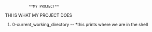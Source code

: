               **MY PROJECT**
THI IS WHAT MY PROJECT DOES

1. 0-current_working_directory --
      *this prints where we are in the shell
